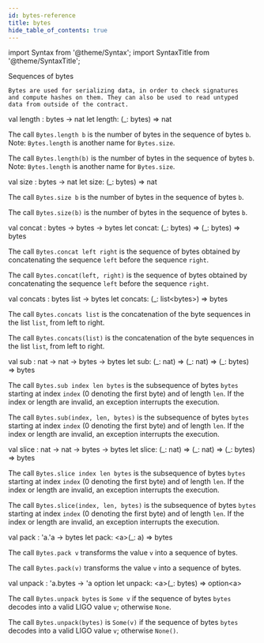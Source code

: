 ```yaml
---
id: bytes-reference
title: bytes
hide_table_of_contents: true
---
```

import Syntax from '@theme/Syntax';
import SyntaxTitle from '@theme/SyntaxTitle';


Sequences of bytes

    Bytes are used for serializing data, in order to check signatures
    and compute hashes on them. They can also be used to read untyped
    data from outside of the contract.


<SyntaxTitle syntax="cameligo">
val length : bytes -&gt; nat
</SyntaxTitle>
<SyntaxTitle syntax="jsligo">
let length: (&#95;: bytes) =&gt; nat
</SyntaxTitle>
<Syntax syntax="cameligo">

The call `Bytes.length b` is the number of bytes in the sequence of
      bytes `b`. Note: `Bytes.length` is another name for
      `Bytes.size`.

</Syntax>

<Syntax syntax="jsligo">

The call `Bytes.length(b)` is the number of bytes in the sequence of
      bytes `b`. Note: `Bytes.length` is another name for
      `Bytes.size`.

</Syntax>


<SyntaxTitle syntax="cameligo">
val size : bytes -&gt; nat
</SyntaxTitle>
<SyntaxTitle syntax="jsligo">
let size: (&#95;: bytes) =&gt; nat
</SyntaxTitle>
<Syntax syntax="cameligo">

The call `Bytes.size b` is the number of bytes in the sequence of
    bytes `b`.

</Syntax>

<Syntax syntax="jsligo">

The call `Bytes.size(b)` is the number of bytes in the sequence of
    bytes `b`.

</Syntax>


<SyntaxTitle syntax="cameligo">
val concat : bytes -&gt; bytes -&gt; bytes
</SyntaxTitle>
<SyntaxTitle syntax="jsligo">
let concat: (&#95;: bytes) =&gt; (&#95;: bytes) =&gt; bytes
</SyntaxTitle>
<Syntax syntax="cameligo">

The call `Bytes.concat left right` is the sequence of bytes obtained
    by concatenating the sequence `left` before the sequence
    `right`.

</Syntax>

<Syntax syntax="jsligo">

The call `Bytes.concat(left, right)` is the sequence of bytes obtained
    by concatenating the sequence `left` before the sequence
    `right`.

</Syntax>


<SyntaxTitle syntax="cameligo">
val concats : bytes list -&gt; bytes
</SyntaxTitle>
<SyntaxTitle syntax="jsligo">
let concats: (&#95;: list&lt;bytes&gt;) =&gt; bytes
</SyntaxTitle>
<Syntax syntax="cameligo">

The call `Bytes.concats list` is the concatenation of the byte
    sequences in the list `list`, from left to right.

</Syntax>

<Syntax syntax="jsligo">

The call `Bytes.concats(list)` is the concatenation of the byte
    sequences in the list `list`, from left to right.

</Syntax>


<SyntaxTitle syntax="cameligo">
val sub : nat -&gt; nat -&gt; bytes -&gt; bytes
</SyntaxTitle>
<SyntaxTitle syntax="jsligo">
let sub: (&#95;: nat) =&gt; (&#95;: nat) =&gt; (&#95;: bytes) =&gt; bytes
</SyntaxTitle>
<Syntax syntax="cameligo">

The call `Bytes.sub index len bytes` is the subsequence of bytes
    `bytes` starting at index `index` (0 denoting the first byte) and
    of length `len`. If the index or length are invalid, an exception
    interrupts the execution.

</Syntax>

<Syntax syntax="jsligo">

The call `Bytes.sub(index, len, bytes)` is the subsequence of bytes
    `bytes` starting at index `index` (0 denoting the first byte) and
    of length `len`. If the index or length are invalid, an exception
    interrupts the execution.

</Syntax>


<SyntaxTitle syntax="cameligo">
val slice : nat -&gt; nat -&gt; bytes -&gt; bytes
</SyntaxTitle>
<SyntaxTitle syntax="jsligo">
let slice: (&#95;: nat) =&gt; (&#95;: nat) =&gt; (&#95;: bytes) =&gt; bytes
</SyntaxTitle>
<Syntax syntax="cameligo">

The call `Bytes.slice index len bytes` is the subsequence of bytes
    `bytes` starting at index `index` (0 denoting the first byte) and
    of length `len`. If the index or length are invalid, an exception
    interrupts the execution.

</Syntax>

<Syntax syntax="jsligo">

The call `Bytes.slice(index, len, bytes)` is the subsequence of bytes
    `bytes` starting at index `index` (0 denoting the first byte) and
    of length `len`. If the index or length are invalid, an exception
    interrupts the execution.

</Syntax>


<SyntaxTitle syntax="cameligo">
val pack : &#39;a.&#39;a -&gt; bytes
</SyntaxTitle>
<SyntaxTitle syntax="jsligo">
let pack: &lt;a&gt;(&#95;: a) =&gt; bytes
</SyntaxTitle>
<Syntax syntax="cameligo">

The call `Bytes.pack v` transforms the value `v` into a sequence of
    bytes.

</Syntax>

<Syntax syntax="jsligo">

The call `Bytes.pack(v)` transforms the value `v` into a sequence of
    bytes.

</Syntax>


<SyntaxTitle syntax="cameligo">
val unpack : &#39;a.bytes -&gt; &#39;a option
</SyntaxTitle>
<SyntaxTitle syntax="jsligo">
let unpack: &lt;a&gt;(&#95;: bytes) =&gt; option&lt;a&gt;
</SyntaxTitle>
<Syntax syntax="cameligo">

The call `Bytes.unpack bytes` is `Some v` if the sequence of bytes
    `bytes` decodes into a valid LIGO value `v`; otherwise `None`.

</Syntax>

<Syntax syntax="jsligo">

The call `Bytes.unpack(bytes)` is `Some(v)` if the sequence of bytes
    `bytes` decodes into a valid LIGO value `v`; otherwise
    `None()`.

</Syntax>
